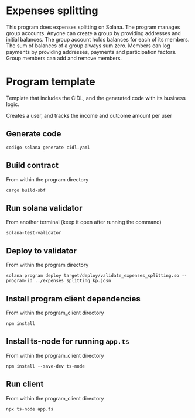 # Expenses splitting

This program does expenses splitting on Solana. The program manages group accounts.
Anyone can create a group by providing addresses and initial balances. The group account holds balances for each of its members.
The sum of balances of a group always sum zero.
Members can log payments by providing addresses, payments and participation factors.
Group members can add and remove members.

# Program template

Template that includes the CIDL, and the generated code with its business logic.

Creates a user, and tracks the income and outcome amount per user

## Generate code

```shell
codigo solana generate cidl.yaml
```

## Build contract

From within the program directory

```shell
cargo build-sbf
```

## Run solana validator

From another terminal (keep it open after running the command)

```shell
solana-test-validator
```

## Deploy to validator

From within the program directory

```shell
solana program deploy target/deploy/validate_expenses_splitting.so --program-id ../expenses_splitting_kp.josn
```

## Install program client dependencies

From within the program_client directory

```shell
npm install
```

## Install ts-node for running `app.ts`

From within the program_client directory

```shell
npm install --save-dev ts-node
```

## Run client

From within the program_client directory

```shell
npx ts-node app.ts
```
